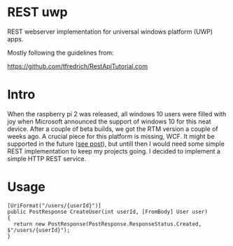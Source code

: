 # REST uwp

REST webserver implementation for universal windows platform (UWP) apps.

Mostly following the guidelines from:

https://github.com/tfredrich/RestApiTutorial.com

# Intro

When the raspberry pi 2 was released, all windows 10 users were filled with joy when Microsoft announced the support of windows 10 for this neat device. After a couple of beta builds, we got the RTM version a couple of weeks ago. A crucial piece for this platform is missing, WCF. It might be supported in the future ([see post](https://social.msdn.microsoft.com/Forums/en-US/f462d578-368b-4218-b57e-19cd8852fd0c/wcf-hosting-in-windows-iot?forum=WindowsIoT)), but untill then I would need some simple REST implementation to keep my projects going. I decided to implement a simple HTTP REST service.

# Usage

    [UriFormat("/users/{userId}")] 
    public PostResponse CreateUser(int userId, [FromBody] User user) 
    {
      return new PostResponse(PostResponse.ResponseStatus.Created, $"/users/{userId}"); 
    } 
